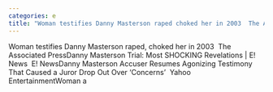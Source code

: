 ```yaml
---
categories: e
title: "Woman testifies Danny Masterson raped choked her in 2003  The Associated Press"
---
```

Woman testifies Danny Masterson raped, choked her in 2003&nbsp;&nbsp;The Associated PressDanny Masterson Trial: Most SHOCKING Revelations | E! News&nbsp;&nbsp;E! NewsDanny Masterson Accuser Resumes Agonizing Testimony That Caused a Juror Drop Out Over ‘Concerns’&nbsp;&nbsp;Yahoo EntertainmentWoman a